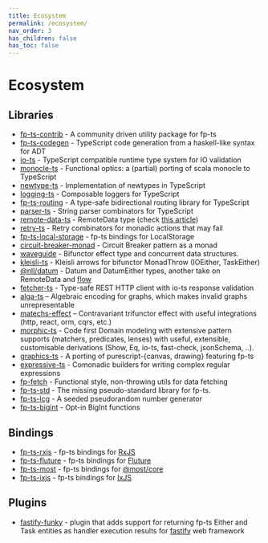 ```yaml
---
title: Ecosystem
permalink: /ecosystem/
nav_order: 3
has_children: false
has_toc: false
---
```


# Ecosystem

## Libraries

- [fp-ts-contrib](https://github.com/gcanti/fp-ts-contrib) - A community driven utility package for fp-ts
- [fp-ts-codegen](https://github.com/gcanti/fp-ts-codegen) - TypeScript code generation from a haskell-like syntax for ADT
- [io-ts](https://github.com/gcanti/io-ts) - TypeScript compatible runtime type system for IO validation
- [monocle-ts](https://github.com/gcanti/monocle-ts) - Functional optics: a (partial) porting of scala monocle to
  TypeScript
- [newtype-ts](https://github.com/gcanti/newtype-ts) - Implementation of newtypes in TypeScript
- [logging-ts](https://github.com/gcanti/logging-ts) - Composable loggers for TypeScript
- [fp-ts-routing](https://github.com/gcanti/fp-ts-routing) - A type-safe bidirectional routing library for TypeScript
- [parser-ts](https://github.com/gcanti/parser-ts) - String parser combinators for TypeScript
- [remote-data-ts](https://github.com/devex-web-frontend/remote-data-ts) - RemoteData type (check [this article](https://medium.com/@gcanti/slaying-a-ui-antipattern-with-flow-5eed0cfb627b))
- [retry-ts](https://github.com/gcanti/retry-ts) - Retry combinators for monadic actions that may fail
- [fp-ts-local-storage](https://github.com/gcanti/fp-ts-local-storage) - fp-ts bindings for LocalStorage
- [circuit-breaker-monad](https://github.com/YBogomolov/circuit-breaker-monad) - Circuit Breaker pattern as a monad
- [waveguide](https://github.com/rzeigler/waveguide) - Bifunctor effect type and concurrent data structures.
- [kleisli-ts](https://github.com/YBogomolov/kleisli-ts) - Kleisli arrows for bifunctor MonadThrow (IOEither, TaskEither)
- [@nll/datum](https://github.com/nullpub/datum) - Datum and DatumEither types, another take on RemoteData and [flow](https://medium.com/@gcanti/slaying-a-ui-antipattern-with-flow-5eed0cfb627b)
- [fetcher-ts](https://github.com/YBogomolov/fetcher-ts) - Type-safe REST HTTP client with io-ts response validation
- [alga-ts](https://github.com/algebraic-graphs/typescript) – Algebraic encoding for graphs, which makes invalid graphs unrepresentable
- [matechs-effect](https://github.com/mikearnaldi/matechs-effect) – Contravariant trifunctor effect with useful integrations (http, react, orm, cqrs, etc.)
- [morphic-ts](https://github.com/sledorze/morphic-ts) - Code first Domain modeling with extensive pattern supports (matchers, predicates, lenses) with useful, extensible, customisable derivations (Show, Eq, io-ts, fast-check, jsonSchema, ..).
- [graphics-ts](https://github.com/gcanti/graphics-ts) - A porting of purescript-{canvas, drawing} featuring fp-ts
- [expressive-ts](https://github.com/IMax153/expressive-ts) - Comonadic builders for writing complex regular expressions
- [fp-fetch](https://github.com/monstasat/fp-fetch) - Functional style, non-throwing utils for data fetching
- [fp-ts-std](https://github.com/samhh/fp-ts-std) - The missing pseudo-standard library for fp-ts.
- [fp-ts-lcg](https://github.com/no-day/fp-ts-lcg) - A seeded pseudorandom number generator
- [fp-ts-bigint](https://github.com/ericcrosson/fp-ts-bigint) - Opt-in BigInt functions

## Bindings

- [fp-ts-rxjs](https://github.com/gcanti/fp-ts-rxjs) - fp-ts bindings for [RxJS](https://rxjs-dev.firebaseapp.com/)
- [fp-ts-fluture](https://github.com/gcanti/fp-ts-fluture) - fp-ts bindings for [Fluture](https://github.com/fluture-js/Fluture)
- [fp-ts-most](https://github.com/joshburgess/fp-ts-most) - fp-ts bindings for [@most/core](https://github.com/cujojs/most)
- [fp-ts-ixjs](https://github.com/werk85/fp-ts-ixjs) - fp-ts bindings for [IxJS](https://github.com/ReactiveX/IxJS)

## Plugins

- [fastify-funky](https://github.com/fastify/fastify-funky) - plugin that adds support for returning fp-ts Either and Task entities as handler execution results for [fastify](https://github.com/fastify/fastify) web framework
